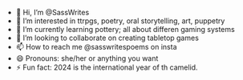- 👋 Hi, I’m @SassWrites
- 👀 I’m interested in ttrpgs, poetry, oral storytelling, art, puppetry
- 🌱 I’m currently learning pottery; all about differen gaming systems
- 💞️ I’m looking to collaborate on creating tabletop games
- 📫 How to reach me @sasswritespoems on insta
- 😄 Pronouns: she/her or anything you want
- ⚡ Fun fact: 2024 is the international year of th camelid.

<!---
SassWrites/SassWrites is a ✨ special ✨ repository because its `README.md` (this file) appears on your GitHub profile.
You can click the Preview link to take a look at your changes.
--->
